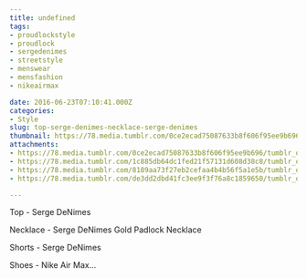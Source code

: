 ```yaml
---
title: undefined
tags:
- proudlockstyle
- proudlock
- sergedenimes
- streetstyle
- menswear
- mensfashion
- nikeairmax

date: 2016-06-23T07:10:41.000Z
categories:
- Style
slug: top-serge-denimes-necklace-serge-denimes
thumbnail: https://78.media.tumblr.com/0ce2ecad75087633b8f606f95ee9b696/tumblr_o8tvwuv0zW1rhrm24o1_540.jpg
attachments:
- https://78.media.tumblr.com/0ce2ecad75087633b8f606f95ee9b696/tumblr_o8tvwuv0zW1rhrm24o1_1280.jpg
- https://78.media.tumblr.com/1c885db64dc1fed21f57131d608d38c8/tumblr_o8tvwuv0zW1rhrm24o4_1280.jpg
- https://78.media.tumblr.com/8189aa73f27eb2cefaa4b4b56f5a1e5b/tumblr_o8tvwuv0zW1rhrm24o3_1280.jpg
- https://78.media.tumblr.com/de3dd2dbd41fc3ee9f3f76a8c1859650/tumblr_o8tvwuv0zW1rhrm24o5_1280.jpg

---
```


Top -  Serge DeNimes 

  Necklace -  Serge DeNimes Gold Padlock Necklace 

  Shorts -  Serge DeNimes 

  Shoes - Nike Air Max...

